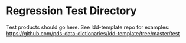 # Regression Test Directory

Test products should go here. See ldd-template repo for examples: https://github.com/pds-data-dictionaries/ldd-template/tree/master/test